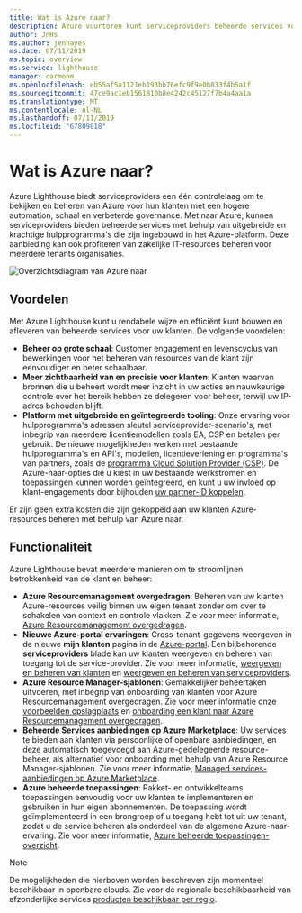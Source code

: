 ```yaml
---
title: Wat is Azure naar?
description: Azure vuurtoren kunt serviceproviders beheerde services voor hun klanten met een hogere automation en efficiëntie leveren op schaal.
author: JnHs
ms.author: jenhayes
ms.date: 07/11/2019
ms.topic: overview
ms.service: lighthouse
manager: carmonm
ms.openlocfilehash: eb55af5a1121eb193bb76efc9f9e0b833f4b5a1f
ms.sourcegitcommit: 47ce9ac1eb1561810b8e4242c45127f7b4a4aa1a
ms.translationtype: MT
ms.contentlocale: nl-NL
ms.lasthandoff: 07/11/2019
ms.locfileid: "67809818"
---
```

# <a name="what-is-azure-lighthouse"></a>Wat is Azure naar?

Azure Lighthouse biedt serviceproviders een één controlelaag om te bekijken en beheren van Azure voor hun klanten met een hogere automation, schaal en verbeterde governance. Met naar Azure, kunnen serviceproviders bieden beheerde services met behulp van uitgebreide en krachtige hulpprogramma's die zijn ingebouwd in het Azure-platform. Deze aanbieding kan ook profiteren van zakelijke IT-resources beheren voor meerdere tenants organisaties.

![Overzichtsdiagram van Azure naar](media/azure-lighthouse-overview.jpg)

## <a name="benefits"></a>Voordelen
Met Azure Lighthouse kunt u rendabele wijze en efficiënt kunt bouwen en afleveren van beheerde services voor uw klanten. De volgende voordelen:

- **Beheer op grote schaal**: Customer engagement en levenscyclus van bewerkingen voor het beheren van resources van de klant zijn eenvoudiger en beter schaalbaar.
- **Meer zichtbaarheid van en precisie voor klanten**: Klanten waarvan bronnen die u beheert wordt meer inzicht in uw acties en nauwkeurige controle over het bereik hebben ze delegeren voor beheer, terwijl uw IP-adres behouden blijft.
- **Platform met uitgebreide en geïntegreerde tooling**: Onze ervaring voor hulpprogramma's adressen sleutel serviceprovider-scenario's, met inbegrip van meerdere licentiemodellen zoals EA, CSP en betalen per gebruik. De nieuwe mogelijkheden werken met bestaande hulpprogramma's en API's, modellen, licentieverlening en programma's van partners, zoals de [programma Cloud Solution Provider (CSP)](https://docs.microsoft.com/partner-center/csp-overview). De Azure-naar-opties die u kiest in uw bestaande werkstromen en toepassingen kunnen worden geïntegreerd, en kunt u uw invloed op klant-engagements door bijhouden [uw partner-ID koppelen](https://docs.microsoft.com/azure/billing/billing-partner-admin-link-started).

Er zijn geen extra kosten die zijn gekoppeld aan uw klanten Azure-resources beheren met behulp van Azure naar.

## <a name="capabilities"></a>Functionaliteit

Azure Lighthouse bevat meerdere manieren om te stroomlijnen betrokkenheid van de klant en beheer:

- **Azure Resourcemanagement overgedragen**: Beheren van uw klanten Azure-resources veilig binnen uw eigen tenant zonder om over te schakelen van context en controle vlakken. Zie voor meer informatie, [Azure Resourcemanagement overgedragen](./concepts/azure-delegated-resource-management.md).
- **Nieuwe Azure-portal ervaringen**: Cross-tenant-gegevens weergeven in de nieuwe **mijn klanten** pagina in de [Azure-portal](https://portal.azure.com). Een bijbehorende **serviceproviders** blade kan uw klanten weergeven en beheren van toegang tot de service-provider. Zie voor meer informatie, [weergeven en beheren van klanten](./how-to/view-manage-customers.md) en [weergeven en beheren van serviceproviders](./how-to/view-manage-service-providers.md).
- **Azure Resource Manager-sjablonen**: Gemakkelijker beheertaken uitvoeren, met inbegrip van onboarding van klanten voor Azure Resourcemanagement overgedragen. Zie voor meer informatie onze [voorbeelden opslagplaats](https://github.com/Azure/Azure-Lighthouse-samples/tree/master/Azure-Delegated-Resource-Management/templates) en [onboarding een klant naar Azure Resourcemanagement overgedragen](how-to/onboard-customer.md).
- **Beheerde Services aanbiedingen op Azure Marketplace**: Uw services te bieden aan klanten via persoonlijke of openbare aanbiedingen, en deze automatisch toegevoegd aan Azure-gedelegeerde resource-beheer, als alternatief voor onboarding met behulp van Azure Resource Manager-sjablonen. Zie voor meer informatie, [Managed services-aanbiedingen op Azure Marketplace](./concepts/managed-services-offers.md).
- **Azure beheerde toepassingen**: Pakket- en ontwikkelteams toepassingen eenvoudig voor uw klanten te implementeren en gebruiken in hun eigen abonnementen. De toepassing wordt geïmplementeerd in een brongroep of u toegang hebt tot uit uw tenant, zodat u de service beheren als onderdeel van de algemene Azure-naar-ervaring. Zie voor meer informatie, [Azure beheerde toepassingen-overzicht](https://docs.microsoft.com/azure/managed-applications/overview).

> [!NOTE]
> De mogelijkheden die hierboven worden beschreven zijn momenteel beschikbaar in openbare clouds. Zie voor de regionale beschikbaarheid van afzonderlijke services [producten beschikbaar per regio](https://azure.microsoft.com/global-infrastructure/services/).

